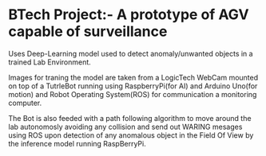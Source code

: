 # BTech Project:- A prototype of AGV capable of surveillance

Uses Deep-Learning model used to detect anomaly/unwanted objects in a trained Lab Environment.

Images for traning the model are taken from a LogicTech WebCam mounted on top of a TutrleBot running using RaspberryPi(for AI) and Arduino Uno(for motion) and Robot Operating System(ROS) for communication a monitoring computer.

The Bot is also feeded with a path following algorithm to move around the lab autonomosly avoiding any collision and send out WARING mesages using ROS upon detection of any anomalous object in the Field Of View by the inference model running RaspBerryPi.


